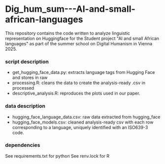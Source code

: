 # Dig_hum_sum---AI-and-small-african-languages

This repository contains the code written to analyze linguistic representation on Huggingface for the Student project "AI and small African languages" as part of the summer school on Digital Humanism in Vienna 2025.

### script description

- get_hugging_face_data.py: extracts language tags from Hugging Face and stores in raw
- processing.R: cleans the data to create the analysis-ready .csv in processed
- descriptive_analysis.R: reproduces the plots used in our paper.

### data description
- hugging_face_language_data.csv: raw data extracted from hugging_face
- hugging_face_models.csv: cleaned analysis-ready csv with each row corresponding to a language, uniquely identified with an ISO639-3 code.


### dependencies
See requirements.txt for python
See renv.lock for R

